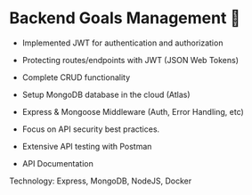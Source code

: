 # Backend Goals Management 🎯

* Implemented JWT for authentication and authorization

* Protecting routes/endpoints with JWT (JSON Web Tokens)

* Complete CRUD functionality

* Setup MongoDB database in the cloud (Atlas)

* Express & Mongoose Middleware (Auth, Error Handling, etc)

* Focus on  API security best practices.

* Extensive API testing with Postman

* API Documentation 

Technology: Express, MongoDB, NodeJS, Docker
